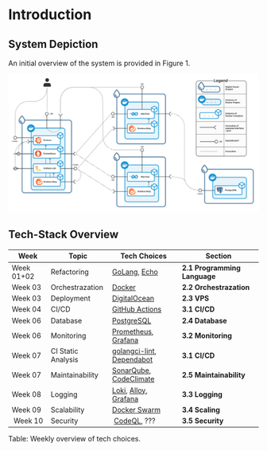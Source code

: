 # Introduction
## System Depiction

An initial overview of the system is provided in Figure 1.

![Informal System Depiction Diagram w. associated legend](../images/Informal%20System%20Depiction.png)

## Tech-Stack Overview

| **Week** | **Topic** | **Tech Choices** | **Section** |
| --- | --- | ----- | ----- |
| Week 01+02 | Refactoring | [GoLang](https://go.dev/), [Echo](https://echo.labstack.com/) | **2.1 Programming Language** |
| Week 03 | Orchestrazation | [Docker](https://www.docker.com/) | **2.2 Orchestrazation** |
| Week 03 | Deployment | [DigitalOcean](https://www.digitalocean.com/) | **2.3 VPS** |
| Week 04 | CI/CD | [GitHub Actions](https://github.com/features/actions) | **3.1 CI/CD** |
| Week 06 | Database | [PostgreSQL](https://www.postgresql.org/) | **2.4 Database** |
| Week 06 | Monitoring | [Prometheus](https://prometheus.io/), [Grafana](https://grafana.com/) | **3.2 Monitoring** |
| Week 07 | CI Static Analysis | [golangci-lint](https://github.com/golangci/golangci-lint), [Dependabot](https://github.com/dependabot) | **3.1 CI/CD** |
| Week 07 | Maintainability | [SonarQube](https://www.sonarsource.com/products/sonarqube/), [CodeClimate](https://codeclimate.com/) | **2.5 Maintainability** |
| Week 08 | Logging | [Loki](https://grafana.com/docs/loki/latest/), [Alloy](https://grafana.com/docs/alloy/latest/), [Grafana](https://grafana.com/) | **3.3 Logging** |
| Week 09 | Scalability | [Docker Swarm](https://docs.docker.com/engine/swarm/) | **3.4 Scaling** |
| Week 10 | Security | [CodeQL](https://codeql.github.com/), ??? | **3.5 Security** |  

Table: Weekly overview of tech choices.